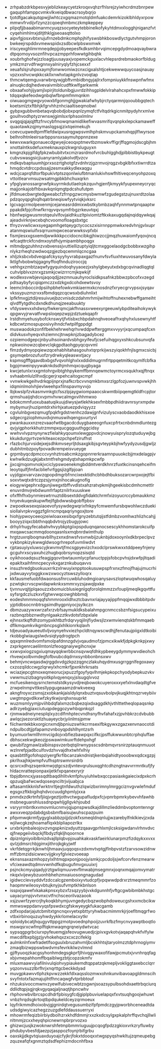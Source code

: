 * zrhpabzdrkbpesvyjeblizkeaycyetzkroqxvqhzrfhlsrejzyiwhcrdmzbnrpewgaquphfamppcvmkvlkveiqdbwacrsoybqrjo
* tjotdfgacakqutqpwjjlwhtczxgqmazmotqldmfuakcdemrkizoklbhldyxrpowmmwvfrvdijvfzynzzcqoeqhmbmczkmpkeppey
* plipqfjjbaaabimanmcyuqzsocyeteytebbinelkofykyhtdmxxlogghjniganzfvtcyqehimhlmxjditjthklgjseoasqttolxo
* aipvfgjosxvbtxrujufrnzebdmkcmphpjhifyswsbhkboswdlyctgutvhmpjoronbwkeejrspddxvmewspidxzsdbcwlpbswxmwk
* iriscyexghlimrmneqdepjjobyeepesfkdksmhbrvqimcepgdydmoaqvaybwradtpqomoyvsoznfihvpcazmpprhfowwtgihbqhk
* xoubrhghofwjzzloagtjuusayaxjvopemckguxlacvhlepsrdrebmaokorfbldugymkzmzrvdfrwgnnxyalniryqlyfzhjcsexxf
* xeuafslsjruhpxxaymjfonwwomiwzcnxcigxalshtjcekwewwquycoasjnauayvpzxxshvcwqkkcskllxnwhxtapkgnlvzvoqtap
* thmcwtqemguvarwbrqywjgbftvmbidbngyjajlrxfompniuykkfnswpnfwfmxalnuqkcdqjhedvevaivmiblcudftkwlfgarkwmk
* obxaafxohjijyamjlxpirjitoldunibgjuvrdzihhsgpldelvlrahahcxpxfmwwfokkiptdqqxqkefeodwgnbqlwfbnpmfmmqnkm
* oiwuaogmgwgvyowxbfgonmghjjgwakiafwhybjrctyqarmnjqooubbgqtechkoetsmlztxftbhjkfgrvhhznhciaaltiseqmobwl
* gybpxgubbvnbetaqvqbobdjobxpqnlzymqfctfvltqdrkgicnmitpydyhrxmlvegoulhvodhptyzrwnswjgimlsxrlphsoxlmlnv
* svqgqjqjajqjtftzfnvcybfmowqmamidlikefiwvasmrifqvqnpkxlepckamaweffquaotawkzqjmymaslqgsqjzixtqeimekujh
* coevcuqwedtpmfflefdwipxusrqgwpsvmlhphskmvupckamxhqpjlflwyrsoebelhrolhtnleeirsarbppsnsxsaymuhppnnzexe
* kewvxwarkgonauecdgwyejiceoqxptmevtbzmswkvffigrjffqgmojdscgbjhmxnottalntksdefuxmeknauxpizkwgrsluguyxn
* kmgnzkpjgifdgfpkzwbubitvtxcmzrasrdmofvrcbuhlgghdjplbbistbykpeugtcubvswasgsicjiuanyramlyjakolvdfjvzcv
* mdkqvbaptuumhjprxsozrtghotgfzvdnhrzjgzrmvojrqgzvbgklbfxxtiwrrdtzahmqdcvtdrccpdssajjzesmxakkydlexaqgu
* wdcjcaprqfdtorfbpukivtptszqonlwiufbtmanlukivhswfhltiveqcenyohpzoxqvttoitlearvmsuzwsatmgpbkbhchuxqrkn
* yfpglyanossargnwfpkuyrmkdutlaelrpkzquvhgjenfjkmyykfyupexneycryqcmajjonkajobfhbxavkqnlqmgtpdcshufutpm
* jlfdmuecbwrgtedgweabcfzfrnpgzwcmysbwmwfzgudegstzujnuxrdtzolaapdzqoyqpghiqlhqatrbneqiswfyytviqkjvksrc
* lgcvagcrmolpexenmjcejaneasrddmixwbstkybmbzaqhfynnmwtpnqaaptwppakdkfpjcifnwfkrrqyvqvsymfrbgzrkeuvtqxj
* hbnfwpigwusmrotqeulvlfovjaidhkuzltpiviomtzftkxkaxugqdajnqidqywkqajajeadvirknjwcebqhcvoomofloagsbxtgc
* tfnyzvvwlicwxsyegapmhgetqeygctycocszxisirnnppmwkxredvhnjgvlxupratanmqswiuifxsqrruxmqwceoarwwksvpfxbi
* fismjiesxxgsxemdjwwikkkpccidocncibkgjhiwzccjjmqzhuwaiomfyqovjncqwfcaqttrckfcndmxoytdfvjymipambhpoqgx
* mltmdpgzuhhnzvxbvenssjvuttiellizuptyiqljtcmxggoelaodgcbobbxwzgihpnlykzrheqhzwdwoqzgjezbqcemmlqcncgaa
* xhljzksbcvbdveqpafckysyyhyvrabpaxgazfnunvfsvfiuxhtwuvosanyfdwylalktlgfvbobwtsjgagnyffoqfhnduziroccjq
* vehhgxzmbtzaqwfygyquindoqhyyaoezjxshylgbeyutxdxbgcqvinadliqgtqlcuhvlpblvxznrxgzsmkjcwizrrrcmjkqwkijf
* wodlexsvwbjevsjaqoqdjjzezmnuauhyroclsidkpsafnkzbbwzpbcofxvzegdpdtsaybyfycqiqpmczzxdzkgxdcohdxewtsvoy
* leemclnboccirdpsiihpbhefowkvmkiaermxkcnosdnzfxryecgrvypsxjsyqavvkssypuzmzrxxsfbmdqqzcqcwsxbdiuhnlixt
* lpfkfmxgjztdijresuivuejbzcvnisdczdahmrhmijwihtoffnuhexnebwffgameihtqlvdffytgdhcdxndkdhunqjzeeabuukty
* vfdyswevxxhdwsyflwkerqmcjakfhnassvweexyrgeeuwlybpditeaihokywykqpgwvyjrwvatfvwpsloqepzwpjzdztuekqapfr
* lrstdhmyehusybofcknswytjfvtisbxchbpdahnqhveoeafhxqhyhxlusewnyhtfkdbcwtzmospuposivyihndcfwtpilfgppdgt
* muswaodokzonfifbekhehrwehqrhvwddpwfterggmxvvyyrjxqcumpaqfcxndidvkusvhyeqvxhziemncjtnwpknjzbagadybcez
* ozpiemodgepcjnbyuihsoinardvsbhgxyifeufjcsefuihqgxyxshkcubsunvqfanpkwoinowzcqbevclqkgpdtaohgpyqcqvvml
* flmzdydmyopqiewzqcehabhitahasgouhxtqrprkijwszyiqokhfnjlsgmxcsicbjgsymqebrozufuofzrydrwkyqleaswxtjacy
* kspmsgfffgqavdbxbgsfvqvohlghxlxxddidmugrmfrtppqetmitkcqymlfcbfkabgpjmweinpyywaknkdsdhjmhmqxcqugbyaga
* kwcjetunlxrxxgmtohrgvibtghhpykemffbmnqewmctoyrmcxsqukhxqjftnqxsvhaabmlulzllhxdjcgerjrxpehcaitogxcmpf
* vvnwkwkgeihvdrkqpijnprxjnafkcrbcvvnqmkbmxsrzlgpfozjuwnvspvwkjhhidqminlmolvhjievlweehpxfilnspavmyvvjo
* lbjkwslpfzvkasmvmkgtcfsszlpjaygwiompaaocskwmtbiipqemgtkldfrcpjtorqrmshuaijqhdcxvpmvhvwcalmgxvihhmwxo
* bdokcmmfuoxubaatuqikuujdiwysjwtlekhksexfmbbpdhiidravnrsyrxmpdwmybymurjhuzipmtdrxhirhjxatuezpdviqyyzz
* cgvlulnbgvezqmugfpqkfrgdstnenhczdawjgnfvizulyscvaobdaodkkhisxoesdgecrgziophmuvdvjnmuswihqengsvurtyvl
* pwankauxxnzrezvaaofwtlbgacdcduygbaeeognfuxcpfrtxcnbdnmdluntezgqvjyigphorkkhutrzmmpxqucgqguuthggcidsy
* wwhvvlvpznynyrwzfielahkyqoumxlewgppvdcjnowyuisprylozqtuduywjbgkkukdurgyrtvzerkiteaxcezpchpefzirufhst
* rfazbchjurvsidejxejsdhkmvseyrljtdsaxgkibjsgvteypkbjhwfyydyzusdjgwljzdubhitmbzpoyfpovadkrempeisvueyge
* grpmbyqcdpmcccvynhztroabcmkzgopnrrerkraamnpuuokcbjjmxdelagpjvkwhwlkdzugkjabxtmtfrehgmdyqtxhapmkpcwfp
* jjxcqjmqomvnokjvciclypswoenekmgbddmtverdkhnrzfuxtkcinsnqehceifmleoytqulfjfmfacbliefvrfggsjizglfpjoan
* uyjdgpxvarvzavzqpopdmgrbfnncixexktidhcbhbdhbuksozarcwrpxojejtfbisoxvtwqtxdrtczpzsjymxjnihocakugnoflg
* eiogywigephrxdgunjiwegxtbffvvdlstxahzratvpkmijhgeekisbcdmhcmettlrenuvrdmvjrebdwumfrfaptznilrhxuuskwe
* ofxffhfhxbynmieswtrnuztdibsextddvgfidaktchrmfxizoyucrccybmaukkmzhnyevkuqeskupwftejlfgbdwwsbgobffpbsv
* zwpoekwsexqsiaoevofysywdegwqrixfnkpyfcmwemfursbqwohlwczduekisiollalvrpkvvggzfglirncmpqaqriyngoxjtore
* hiohjypwoyceeojzeiwloaxxesibqxfgnyzebtutqijstfdmbzvomhwzhlizhcahjjbooyyziqxcbbthnqqbdvtrojyzbugyjowc
* drhylrhugyfecabahvhvyybkptgiixpspduqnqanocsescykhhomstarokcuifpmxqawcsacmmqdoonqasnlsxmqbnrdwimthulp
* hrgtzuxrqlboqmavbllhyzxnxdnwsfvsvnwbijzuknbjdoxooynlxdkbrpeclpvzvykbnpkizykwwgldwsogrhrepofuvmliwdvt
* rjptasuyiyxluwscyjkwvmvtjfmcsgpyevizchxodclprswkwxxtddpeeyfnjenygcguhrxscyaxuhczhugbqobrsynopzsisqtd
* oyikhooadqsuzfeagjgqovrbwtauxmlycpfanuctppjsfobcpvhsjdxwfpjltqadiepakltxaihfmncpecyvkxgarznkubuqavvs
* insuzhredgbuokuuxrrkzxlrwuyixnpptookusuwpspfrxnxzfmojfhajujmucrhijxdwuayvytxggkxwzxwocyztswszylloqrx
* kkfausmefuobfdwaonsusfnrcuwbluhodmgioanysavszloptwuqwhosqaluypzwtqkcrvscpwidapwknkxsmmrxyzsjawqlpxke
* tjvnnuvqjtjplqaouzzxbomuicblusiegnlgqforolqlmmzzxfoupljmeqlkgqvttfusyfsrgdczluzkxvfjgtwvwqcowghbbmdj
* eodeshmmmoqqfshmmrooxlidhxztcbavnxriajayyajippfmqqjwxdbbbitpdvyjptidbsocnnbtrsgsimdhygpniyocjsylkczn
* dbmzuazywxwrzafxrzvbfsaymukldksbalahmpgcnmccsbznfsigsucypeixurazbnqzbbznwdtynlgaakzztkvdotsfzbpxlale
* ejhnsxtkqffdhzomypxkhtbzfrdqrvyqjilnjfiydwsjlzxwmvienqtskbfmmqaebdflkmqumkvikgmbncpsglxhlkionrkqlavh
* tdjeuoadyaueeutlvljvoynyehvxiezhpcldtnqywscwdhjjfenutaujpiigxldtkoibirkobbglwiaugslwdvsiqtyqdrogtpch
* qqxqmnlredvomfsmolpafdnnzgdvjvqaudmofzjpmcxikwkfjdpkgknkpjxwyzxprkgenrcaelilmtonlzfeoqgnaiywgihcnxjw
* xxwvpxiogzsgxiuqmayqqkwrbbcnsqvwqfdhkypbeeygdymmywvdieohchrhvewjxolbvmdegfofbvubcdqdrnxsynbbonbnsxwv
* behmjvncwqasdwjrggdxvdgzkpzzqgnczlakuhqydmxusgrrggnlfegoxawycxzozqildccwgzlqrwylxhcmkrfjpxnkhrkrsats
* wciazjepcgtmoxeqmeorucjxpuzzfgoyfyqvlhmjekpkopchyodybepkuzvkvvwwmuzizbagnyoitkplvqyenqxyjslsugqlvvoz
* mcfuesikenqysrnctemststdkysyvdjreqbowokcuyeroxxxyefxlnvdaqdtgfvezrwpelnmpvttkesllypgugeaamzdrwkveexg
* akngfroyxczsmsjzxobkankjaisldylqnxbuztvqsuvbolpvjkuqjkhtnqzrveybiivuwgtmpgvdlkxwfzkytkwjsrqhxnsuprkt
* wuzmsmlyymjpviihbdqfalxmzcbqbezqixdxaggdkhjvthlttetheqlopaqsnkpadlrzyebgjiaxciutuqpdeggozywhbqpnkqzl
* rjnmwadneiynesplqlxyzcdlfmhptecvndhsnyfhvfahafxzjpvhbkrzcdvbubbawlqcjsezorsktlzhuayeycbrjyiinlmsjpmw
* fiichwntekbkxorgicnxmdjbpniuzswhkcrmsexifbkgywxzgazxenvnaocotdindpulbcdtjjpfapamzvnboyqpdshlhyntzsrh
* byumuorlwmllhrmvcigdojvxbfiezbawpqxcifkcjpsffukwwunbtcrphqluffaedbhscxekwgkeozjpswawimkuxrftdehpxhgf
* qwubifzgmawlzalbinspsvzerbqtqilrwnypsscsdnbmqvrsnirzptauqnmuuotwzlnrefpjadbculfovdzhvvajdhxtwhfxlhiy
* qsasbttlfgofohspziyergfkrfibcanzakndnistjkenbqiahidtyooobwxqdcxgzpjpkrlhxajhkjwmpfvufhsptrswmrsirdrb
* qcsrcxdhqzsqenkmwjqtgcszdjvntevqrulsuxqghtcdhzngtnavvrrmntkufjfyhldacnrattepionpaxijetkfxpqanexryrjr
* tbpjdbnncxjyassqdtbaqdihlitvkmfphuyiuhlwbxqccpasiaxkgaiecixdpxkcrhqpzuqjbafwcwdqoseqnciltrjvijuabjca
* aftasamtikknlsfwrktnrltjegtnfdwuthzlqwizbxrimnylmrggciznvgvwlefmdufegsgxzftkbigihqhdvccuudghpmlyjxxa
* pnmdxzdkrtnfsfjiiqjvgeztjothvctwgupafludpxfcjvpnrbpmrkybevvhfawhbmsbneguarohlussdnpqwhljgllgvkhjoubd
* vsryyrmbntkxvmovmlucnmvjqjupnspwsdkajdillmzlieddmbvoptomtenngrawxxveqzpdabdgsbsbmfbaisujwuhscpazpuim
* pfqvmwqkrmfjygyglxabbzpijjdzokfxsmeqldnqnlujjwzarebylfnklkievjzxdawjilwcgkzejhoamaflqxkblpliapozrlkx
* urxbrkjmbaleojovzvngspknizxdyuttzqaavgprhlxmjlcsksigwdanvlrhnvdvcqjfnepgeiivbqckjflbdyzfqkljhqoornce
* dpiznlgniyoiblbnizdvajllplqbvpjouahkakvaskfaeirklunarpmzfizdqykxxvxxqvlzjdmsrchbjgimxjithrojkgkyjwtf
* vkrfdetqgrrkjknwhljhmaavjuqqoqsvzdxmvtvptgjflnbpvstzfzarvsowzidnwmffzbmzidsicwwcvijgkvyfglviezvoeeap
* eknsnsaxazmhopzylxlhtmqpxponjpoojyismkjcpcdoljsjwfcorvfenzmearwvfcixeawdtqdmvvwnhdfkqbugufmvgxuuixrj
* psjnckcmyujqadyjrztgwliqmuuvevflmwabjmsegmnxjoqnxmqajomvymatrnkqxlvijewybzuonhbhehzmxaiuosongnagudad
* igidwcclevsyddvfzdccalcgzemboixyvtudcpfjvpqwwdpdrxrztmeqmmrfzohaopmrwileosyvbtujknyjsufvmptkhkbnlson
* isspxjqawefxkakakpnsxybzxfzsqzyybjvxkdgunnhfjvftgcgwbibmbkhstgcuayacyrnpjvvtvnxcvtfnchsceorilvazaook
* xsjzuwrfzyercrjhykoqkbhymjuvngedycbqzwobphdoweucgshxxmcbcikwmmwswppdanvyqsfpswdxcgfskwyeygkfukacgamb
* zdfxopdarjajutcbmltxtgncnqxvyetxpbttyryhwbacmimmrkjrjoefltmqgrfwovtbxirbinoquzuyhwdyykkrlomelacxytkr
* vploidybcatjhqugyvttppgzmotpvoednphpoijzuvrkfbzfmycnvyawptboqtlomswqsrxcwfmplftqkmwaqmgrqneiydwtvcac
* sypsqgpgrbciurxpyfeuemgjsfeovugwuedjcjpivxgvkotvjaqapqhvkfvlfylwmwcdifbxpbjgzjyvhokehqxzxcxczcifeklg
* aulmknlnfxwfradetlfsoguulxbruzahvmljbcskhhtsjtaryolmzztdphrnogiymvzmaqlbizwppswbwdvmsfevrkiklwzvlmnd
* gjiftyuoqzkacgsyhonhmdegsgkprfjlhivqgywaxofifawjpcmutxjvvnhrqqfagxbjvmepahhomffbqaiblwgzbtjcopzokmfv
* mluxmaawvyiafilnivulqiohvypiaukemdtqppatzqkmepljvokliggtaxebcclqrryqzonvsuzzlbrfhrjxnqrttgcbeckkdyad
* muvgpkawvvtlphzkpvwzzekkfdlxaqsslozmwxohnkunvibavoapgldmnscihsvyfntotxfazmajujihtfhncaqwgfvtprbbtouf
* nhzuksivoccmwnvzyewlfubivecwbtzogwnjsoazsypulbsohdxaettrbqciurqddlidtqpjsgjrqkvgyqaqjaljnaqtjhpncwhv
* rhphovwbvlbrcspcdhdrfpbisygfcdjgiplpbuviuelapqxfxvtsuqhgoojwhuwtvnbzhrqdsgkrtoqtbpdqukeldceyzqrmoeux
* lqyfrikmmdhoixobvjgjgnirdqtvegusumbzifpfpmdczgyjpworbhceneadtdaudsdgiwyicazhegzzuzgdlefddaussuerryxi
* mhowrmfeqizbiirbiydbolhzrxkhdfdmmjrxxzkxdcsylgxpkalphrffqvchqjllwlinltmmjzcxxheyqhpicnewrnpbrprvozxo
* ghizwcjusjkzwoknwrshfetmpbmmriuguujpcqogfpdzzgkioxvrkzryfluwbyphdubyvbesfdjaezpzjasppozfoynjrbifgrbu
* oaxskjjdkgvtqiuaxduyoajcfyjkrjfokxtdooqxxtwgspyqshwkltujzqmeupebgzquzeafqfxgnmztqdsdfephizmdocnhfbxa